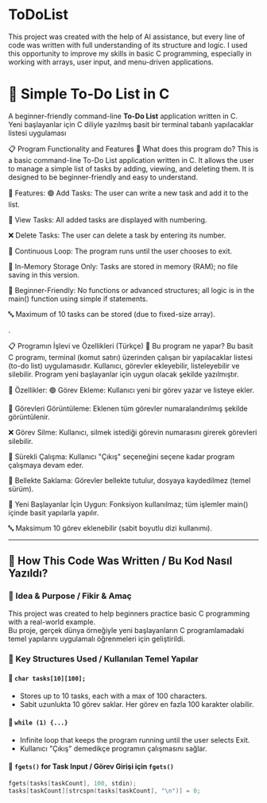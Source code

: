 # ToDoList
This project was created with the help of AI assistance, but every line of code was written with full understanding of its structure and logic. I used this opportunity to improve my skills in basic C programming, especially in working with arrays, user input, and menu-driven applications.


# 📝 Simple To-Do List in C

A beginner-friendly command-line **To-Do List** application written in C.  
Yeni başlayanlar için C diliyle yazılmış basit bir terminal tabanlı yapılacaklar listesi uygulaması


📋 Program Functionality and Features 
🔧 What does this program do?
This is a basic command-line To-Do List application written in C. It allows the user to manage a simple list of tasks by adding, viewing, and deleting them. It is designed to be beginner-friendly and easy to understand.

🌟 Features:
🟢 Add Tasks: The user can write a new task and add it to the list.

📄 View Tasks: All added tasks are displayed with numbering.

❌ Delete Tasks: The user can delete a task by entering its number.

🔁 Continuous Loop: The program runs until the user chooses to exit.

💾 In-Memory Storage Only: Tasks are stored in memory (RAM); no file saving in this version.

👶 Beginner-Friendly: No functions or advanced structures; all logic is in the main() function using simple if statements.

🔤 Maximum of 10 tasks can be stored (due to fixed-size array).


.

📋 Programın İşlevi ve Özellikleri (Türkçe)
🔧 Bu program ne yapar?
Bu basit C programı, terminal (komut satırı) üzerinden çalışan bir yapılacaklar listesi (to-do list) uygulamasıdır. Kullanıcı, görevler ekleyebilir, listeleyebilir ve silebilir. Program yeni başlayanlar için uygun olacak şekilde yazılmıştır.

🌟 Özellikler:
🟢 Görev Ekleme: Kullanıcı yeni bir görev yazar ve listeye ekler.

📄 Görevleri Görüntüleme: Eklenen tüm görevler numaralandırılmış şekilde görüntülenir.

❌ Görev Silme: Kullanıcı, silmek istediği görevin numarasını girerek görevleri silebilir.

🔁 Sürekli Çalışma: Kullanıcı "Çıkış" seçeneğini seçene kadar program çalışmaya devam eder.

💾 Bellekte Saklama: Görevler bellekte tutulur, dosyaya kaydedilmez (temel sürüm).

👶 Yeni Başlayanlar İçin Uygun: Fonksiyon kullanılmaz; tüm işlemler main() içinde basit yapılarla yapılır.

🔤 Maksimum 10 görev eklenebilir (sabit boyutlu dizi kullanımı).




---

## 🧠 How This Code Was Written / Bu Kod Nasıl Yazıldı?

### 🧩 Idea & Purpose / Fikir & Amaç

This project was created to help beginners practice basic C programming with a real-world example.  
Bu proje, gerçek dünya örneğiyle yeni başlayanların C programlamadaki temel yapılarını uygulamalı öğrenmeleri için geliştirildi.

### 🔧 Key Structures Used / Kullanılan Temel Yapılar

#### 📌 `char tasks[10][100];`
- Stores up to 10 tasks, each with a max of 100 characters.
- Sabit uzunlukta 10 görev saklar. Her görev en fazla 100 karakter olabilir.

#### 🔁 `while (1) {...}`
- Infinite loop that keeps the program running until the user selects Exit.
- Kullanıcı "Çıkış" demedikçe programın çalışmasını sağlar.

#### 📝 `fgets()` for Task Input / Görev Girişi için `fgets()`
```c
fgets(tasks[taskCount], 100, stdin);
tasks[taskCount][strcspn(tasks[taskCount], "\n")] = 0;
